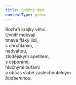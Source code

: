 ```yaml
---
title: Sněžný den
contentType: prose
---
```


<section>

Rozhrň krajky větví.  
Uvnitř mokvají  
tmavé fláky lidí,  
s chrchláním,  
nadváhou,  
zlodějským apetitem,  
s úsporami,  
hlučnými bufami  
a občas slabě zaslechnutelným  
_buďsemnou._

</section>
